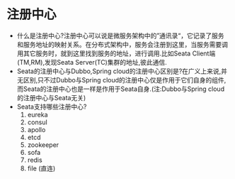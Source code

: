 # 注册中心

- 什么是注册中心?注册中心可以说是微服务架构中的”通讯录“，它记录了服务和服务地址的映射关系。在分布式架构中，服务会注册到这里，当服务需要调用其它服务时，就到这里找到服务的地址，进行调用.比如Seata Client端(TM,RM),发现Seata Server(TC)集群的地址,彼此通信.
- Seata的注册中心与Dubbo,Spring cloud的注册中心区别是?在广义上来说,并无区别,只不过Dubbo与Spring cloud的注册中心仅是作用于它们自身的组件,而Seata的注册中心也是一样是作用于Seata自身.(注:Dubbo与Spring cloud的注册中心与Seata无关)
- Seata支持哪些注册中心?
  1. eureka
  2. consul
  3. apollo
  4. etcd
  5. zookeeper
  6. sofa 
  7. redis 
  8. file (直连)

